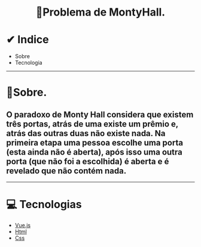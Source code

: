 <h1 align="center">
🚀Problema de MontyHall.
</h1>

# ✔ Indice

- Sobre
- Tecnologia

---

# 📄Sobre.

## O paradoxo de Monty Hall considera que existem três portas, atrás de uma existe um prêmio e, atrás das outras duas não existe nada. Na primeira etapa uma pessoa escolhe uma porta (esta ainda não é aberta), após isso uma outra porta (que não foi a escolhida) é aberta e é revelado que não contém nada.

---

# 💻 Tecnologias

- [Vue.js](https://vuejs.org/v2/guide/)
- [Html](https://developer.mozilla.org/pt-BR/docs/Web/HTML)
- [Css](https://developer.mozilla.org/pt-BR/docs/Web/CSS)
